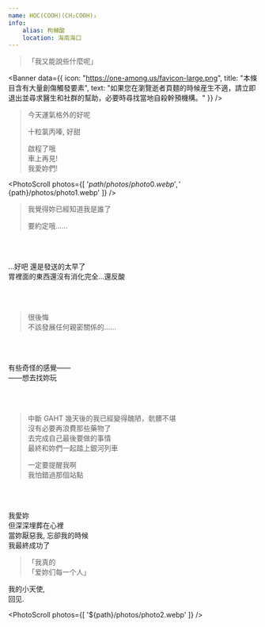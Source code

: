 ```yaml
---
name: HOC(COOH)(CH₂COOH)₂
info:
    alias: 枸櫞酸
    location: 海南海口
---
```


> 「我又能說些什麼呢」

<Banner data={{
    icon: "https://one-among.us/favicon-large.png",
    title: "本條目含有大量創傷觸發要素",
    text: "如果您在瀏覽逝者頁麵的時候産生不適，請立即退出並尋求醫生和社群的幫助，必要時尋找當地自殺幹預機構。"
}} />

> 今天運氣格外的好呢
>
> 十粒氯丙嗪, 好甜
>
> 啟程了哦  
> 車上再見!  
> 我愛妳們!  

<PhotoScroll photos={[ '${path}/photos/photo0.webp', '${path}/photos/photo1.webp' ]} />

> 我覺得妳已經知道我是誰了  
>
> 要約定哦……  

<br /><br />

...好吧 還是發送的太早了  
胃裡面的東西還沒有消化完全...還反酸  

<br /><br />

> 很後悔  
> 不該發展任何親密關係的……  

<br /><br />

有些奇怪的感覺——  
——想去找妳玩

<br /><br />

> 中斷 GAHT 幾天後的我已經變得醜陋，骯髒不堪  
> 沒有必要再浪費那些藥物了  
> 去完成自己最後要做的事情  
> 最終和妳們一起踏上銀河列車  
> 
> 一定要提醒我啊  
> 我怕錯過那個站點

<br /><br />

我愛妳  
但深深埋葬在心裡  
當妳厭惡我, 忘卻我的時候  
我最終成功了  

<div style="min-height: 20vh" />

> 「我真的  
> 「爱妳们每一个人」

我的小天使,   
回见.  

<PhotoScroll photos={[ '${path}/photos/photo2.webp' ]} />
